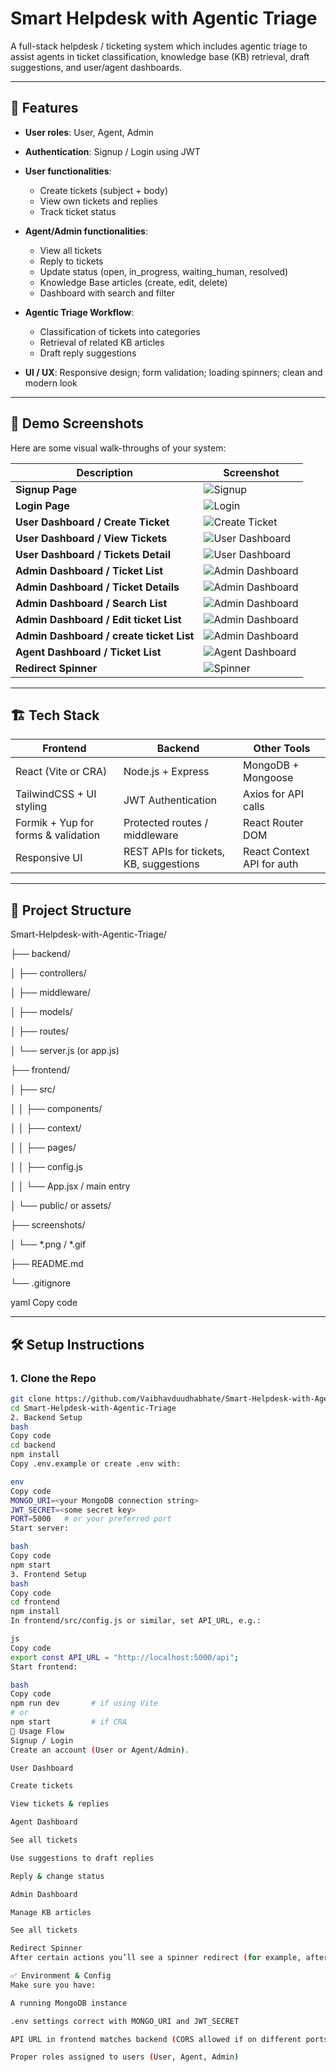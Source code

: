 # Smart Helpdesk with Agentic Triage

A full-stack helpdesk / ticketing system which includes agentic triage to assist agents in ticket classification, knowledge base (KB) retrieval, draft suggestions, and user/agent dashboards.  

---

## 🎯 Features

- **User roles**: User, Agent, Admin  
- **Authentication**: Signup / Login using JWT  
- **User functionalities**:  
  - Create tickets (subject + body)  
  - View own tickets and replies  
  - Track ticket status  

- **Agent/Admin functionalities**:  
  - View all tickets  
  - Reply to tickets  
  - Update status (open, in_progress, waiting_human, resolved)  
  - Knowledge Base articles (create, edit, delete)  
  - Dashboard with search and filter  

- **Agentic Triage Workflow**:  
  - Classification of tickets into categories  
  - Retrieval of related KB articles  
  - Draft reply suggestions  

- **UI / UX**: Responsive design; form validation; loading spinners; clean and modern look  

---

## 📸 Demo Screenshots  

Here are some visual walk-throughs of your system:

| Description | Screenshot |
|-------------|------------|
| **Signup Page** | ![Signup](./screenshots/Signup.png) |
| **Login Page** | ![Login](./screenshots/Login.png) |
| **User Dashboard / Create Ticket** | ![Create Ticket](./screenshots/userdashboard-1.png) |
| **User Dashboard / View Tickets** | ![User Dashboard](./screenshots/userdashboard-2.png) |
| **User Dashboard / Tickets Detail** | ![User Dashboard](./screenshots/userdashboard-ticket-details.png) |
| **Admin Dashboard / Ticket List** | ![Admin Dashboard](./screenshots/Admin-Dashboard.png) |
| **Admin Dashboard / Ticket Details** | ![Admin Dashboard](./screenshots/Admin-dashboard-ticket-details.png) |
| **Admin Dashboard / Search List** | ![Admin Dashboard](./screenshots/Admin-dashboard-search.png) |
| **Admin Dashboard / Edit ticket List** | ![Admin Dashboard](./screenshots/Admin-edit-ticket.png) |
| **Admin Dashboard / create ticket List** | ![Admin Dashboard](./screenshots/Admin-new-ticket.png) |
| **Agent Dashboard / Ticket List** | ![Agent Dashboard](./screenshots/Agent-Dashboard.png) |
| **Redirect Spinner** | ![Spinner](./screenshots/Loader.png) |

---

## 🏗️ Tech Stack

| Frontend | Backend | Other Tools |
|----------|---------|-------------|
| React (Vite or CRA) | Node.js + Express | MongoDB + Mongoose |
| TailwindCSS + UI styling | JWT Authentication | Axios for API calls |
| Formik + Yup for forms & validation | Protected routes / middleware | React Router DOM |
| Responsive UI | REST APIs for tickets, KB, suggestions | React Context API for auth |

---

## 📂 Project Structure

Smart-Helpdesk-with-Agentic-Triage/

├── backend/

│ ├── controllers/

│ ├── middleware/

│ ├── models/

│ ├── routes/

│ └── server.js (or app.js)

├── frontend/

│ ├── src/

│ │ ├── components/

│ │ ├── context/

│ │ ├── pages/

│ │ ├── config.js

│ │ └── App.jsx / main entry

│ └── public/ or assets/

├── screenshots/

│ └── *.png / *.gif

├── README.md

└── .gitignore

yaml
Copy code

---

## 🛠️ Setup Instructions

### 1. Clone the Repo  
```bash
git clone https://github.com/Vaibhavduudhabhate/Smart-Helpdesk-with-Agentic-Triage.git
cd Smart-Helpdesk-with-Agentic-Triage
2. Backend Setup
bash
Copy code
cd backend
npm install
Copy .env.example or create .env with:

env
Copy code
MONGO_URI=<your MongoDB connection string>
JWT_SECRET=<some secret key>
PORT=5000   # or your preferred port
Start server:

bash
Copy code
npm start
3. Frontend Setup
bash
Copy code
cd frontend
npm install
In frontend/src/config.js or similar, set API_URL, e.g.:

js
Copy code
export const API_URL = "http://localhost:5000/api";
Start frontend:

bash
Copy code
npm run dev       # if using Vite
# or
npm start         # if CRA
🔑 Usage Flow
Signup / Login
Create an account (User or Agent/Admin).

User Dashboard

Create tickets

View tickets & replies

Agent Dashboard

See all tickets

Use suggestions to draft replies

Reply & change status

Admin Dashboard

Manage KB articles

See all tickets

Redirect Spinner
After certain actions you’ll see a spinner redirect (for example, after logout or unauthorized access).

✅ Environment & Config
Make sure you have:

A running MongoDB instance

.env settings correct with MONGO_URI and JWT_SECRET

API URL in frontend matches backend (CORS allowed if on different ports)

Proper roles assigned to users (User, Agent, Admin)
